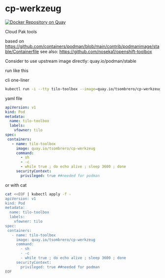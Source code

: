 # cp-werkzeug

[![Docker Repository on Quay](https://quay.io/repository/tsombrero/cp-werkzeug/status "Docker Repository on Quay")](https://quay.io/repository/tsombrero/cp-werkzeug)

Cloud Pak tools

based on https://github.com/containers/podman/blob/main/contrib/podmanimage/stable/Containerfile
see also: https://github.com/noseka1/openshift-toolbox

Consider to use upstream image directly: quay.io/podman/stable

run like this

cli one-liner
```bash
kubectl run -i --tty tilo-toolbox --image=quay.io/tsombrero/cp-werkzeug -l vfowner=tilo --restart=Never
```

yaml file
```yaml
apiVersion: v1
kind: Pod
metadata:
  name: tilo-toolbox
  labels:
    vfowner: tilo
spec:
 containers:
   - name: tilo-toolbox
     image: quay.io/tsombrero/cp-werkzeug
     command:
       - sh
       - -c
       - while true ; do echo alive ; sleep 3600 ; done
     securityContext:
       privileged: true ##needed for podman
```

or with cat
```bash
cat <<EOF | kubectl apply -f -
apiVersion: v1
kind: Pod
metadata:
  name: tilo-toolbox
  labels:
    vfowner: tilo
spec:
 containers:
   - name: tilo-toolbox
     image: quay.io/tsombrero/cp-werkzeug
     command:
       - sh
       - -c
       - while true ; do echo alive ; sleep 3600 ; done
     securityContext:
       privileged: true ##needed for podman
EOF
```
